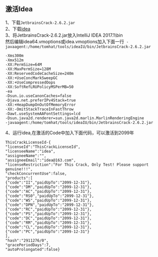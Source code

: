 ## 激活Idea

1、下载`JetbrainsCrack-2.6.2.jar`  
2、下载[idea](http://www.jetbrains.com/idea/download/download-thanks.html?platform=linuxWithoutJDK)  
3、将JetbrainsCrack-2.6.2.jar放入IntelliJ IDEA 2017.1\bin  
然后编辑idea64.vmoptions或idea.vmoptions加入下面一行`
-javaagent:/home/tomhat/tools/ideaIU/bin/JetbrainsCrack-2.6.2.jar`
```
-Xms300m
-Xmx512m
-XX:PermSize=64M
-XX:MaxPermSize=128M
-XX:ReservedCodeCacheSize=240m
-XX:+UseConcMarkSweepGC
-XX:+UseCompressedOops
-XX:SoftRefLRUPolicyMSPerMB=50
-ea
-Dsun.io.useCanonCaches=false
-Djava.net.preferIPv4Stack=true
-XX:+HeapDumpOnOutOfMemoryError
-XX:-OmitStackTraceInFastThrow
-Dawt.useSystemAAFontSettings=lcd
-Dsun.java2d.renderer=sun.java2d.marlin.MarlinRenderingEngine
-javaagent:/home/tomhat/tools/ideaIU/bin/JetbrainsCrack-2.6.2.jar
```
4、运行idea,在激活的Code中加入下面代码，可以激活到2099年
```
ThisCrackLicenseId-{    
"licenseId":"ThisCrackLicenseId",    
"licenseeName":"idea",    
"assigneeName":"",    
"assigneeEmail":"idea@163.com",    
"licenseRestriction":"For This Crack, Only Test! Please support genuine!!!",    
"checkConcurrentUse":false,    
"products":[    
{"code":"II","paidUpTo":"2099-12-31"},    
{"code":"DM","paidUpTo":"2099-12-31"},    
{"code":"AC","paidUpTo":"2099-12-31"},    
{"code":"RS0","paidUpTo":"2099-12-31"},    
{"code":"WS","paidUpTo":"2099-12-31"},    
{"code":"DPN","paidUpTo":"2099-12-31"},    
{"code":"RC","paidUpTo":"2099-12-31"},    
{"code":"PS","paidUpTo":"2099-12-31"},    
{"code":"DC","paidUpTo":"2099-12-31"},    
{"code":"RM","paidUpTo":"2099-12-31"},    
{"code":"CL","paidUpTo":"2099-12-31"},    
{"code":"PC","paidUpTo":"2099-12-31"}    
],    
"hash":"2911276/0",    
"gracePeriodDays":7,    
"autoProlongated":false} 
```